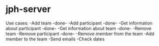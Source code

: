 # jph-server
Use cases:
-Add team -done-
-Add participant -done-
-Get information about participant -done-
-Get information about team -done-
-Remove team
-Remove participant -done-
-Remove member from the team
-Add member to the team
-Send emails
-Check dates